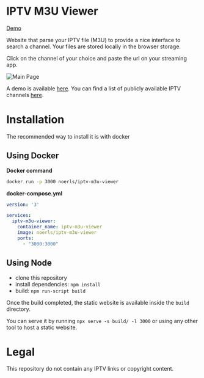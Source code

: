 # IPTV M3U Viewer
[Demo](https://noerls.github.io/iptv-m3u-viewer)

Website that parse your IPTV file (M3U) to provide a nice interface to search a channel. Your files are stored locally in the browser storage.

Click on the channel of your choice and paste the url on your streaming app.

![Main Page](./images/main-page.png)

A demo is available [here](https://noerls.github.io/iptv-m3u-viewer). You can find a list of publicly available IPTV channels [here](https://github.com/iptv-org/iptv).

# Installation

The recommended way to install it is with docker
## Using Docker

**Docker command**
```sh
docker run -p 3000 noerls/iptv-m3u-viewer
```

**docker-compose.yml**
```yml
version: '3'

services:
  iptv-m3u-viewer:
    container_name: iptv-m3u-viewer
    image: noerls/iptv-m3u-viewer
    ports:
      - "3000:3000"
```

## Using Node
- clone this repository
- install dependencies: `npm install`
- build: `npm run-script build`

Once the build completed, the static website is available inside the `build` directory.

You can serve it by running `npx serve -s build/ -l 3000` or using any other tool to host a static website.

# Legal
This repository do not contain any IPTV links or copyright content.
